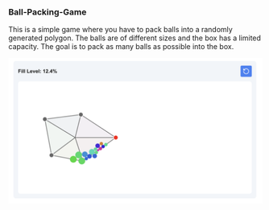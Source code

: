 ### Ball-Packing-Game

This is a simple game where you have to pack balls into a randomly generated polygon. The balls are of different sizes and the box has a limited capacity. The goal is to pack as many balls as possible into the box.

![screenshot](docs/game_screenshot.png)